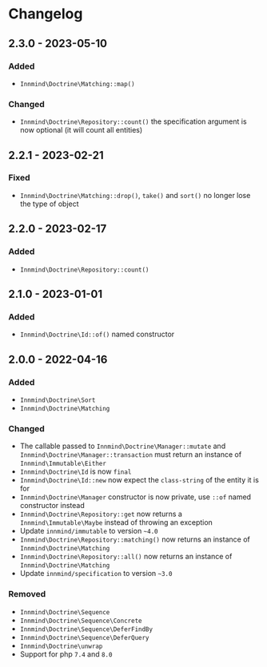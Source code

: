 # Changelog

## 2.3.0 - 2023-05-10

### Added

- `Innmind\Doctrine\Matching::map()`

### Changed

- `Innmind\Doctrine\Repository::count()` the specification argument is now optional (it will count all entities)

## 2.2.1 - 2023-02-21

### Fixed

- `Innmind\Doctrine\Matching::drop()`, `take()` and `sort()` no longer lose the type of object

## 2.2.0 - 2023-02-17

### Added

- `Innmind\Doctrine\Repository::count()`

## 2.1.0 - 2023-01-01

### Added

- `Innmind\Doctrine\Id::of()` named constructor

## 2.0.0 - 2022-04-16

### Added

- `Innmind\Doctrine\Sort`
- `Innmind\Doctrine\Matching`

### Changed

- The callable passed to `Innmind\Doctrine\Manager::mutate` and `Innmind\Doctrine\Manager::transaction` must return an instance of `Innmind\Immutable\Either`
- `Innmind\Doctrine\Id` is now `final`
- `Innmind\Doctrine\Id::new` now expect the `class-string` of the entity it is for
- `Innmind\Doctrine\Manager` constructor is now private, use `::of` named constructor instead
- `Innmind\Doctrine\Repository::get` now returns a `Innmind\Immutable\Maybe` instead of throwing an exception
- Update `innmind/immutable` to version `~4.0`
- `Innmind\Doctrine\Repository::matching()` now returns an instance of `Innmind\Doctrine\Matching`
- `Innmind\Doctrine\Repository::all()` now returns an instance of `Innmind\Doctrine\Matching`
- Update `innmind/specification` to version `~3.0`

### Removed

- `Innmind\Doctrine\Sequence`
- `Innmind\Doctrine\Sequence\Concrete`
- `Innmind\Doctrine\Sequence\DeferFindBy`
- `Innmind\Doctrine\Sequence\DeferQuery`
- `Innmind\Doctrine\unwrap`
- Support for php `7.4` and `8.0`
